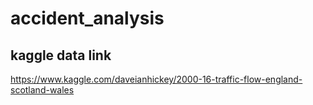 # accident_analysis

## kaggle data link
https://www.kaggle.com/daveianhickey/2000-16-traffic-flow-england-scotland-wales